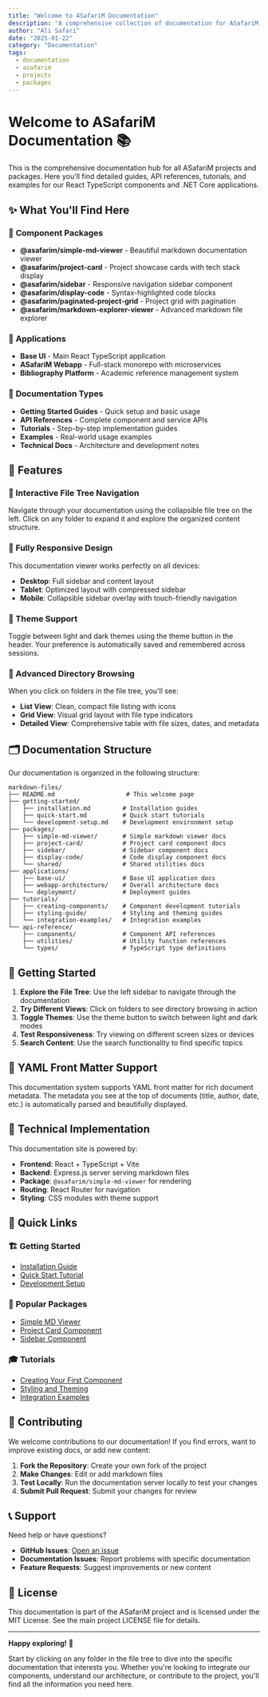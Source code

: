 ```yaml
---
title: "Welcome to ASafariM Documentation"
description: "A comprehensive collection of documentation for ASafariM projects and packages"
author: "Ali Safari"
date: "2025-01-22"
category: "Documentation"
tags:
  - documentation
  - asafarim
  - projects
  - packages
---
```


# Welcome to ASafariM Documentation 📚

This is the comprehensive documentation hub for all ASafariM projects and packages. Here you'll find detailed guides, API references, tutorials, and examples for our React TypeScript components and .NET Core applications.

## ✨ What You'll Find Here

### 🧩 **Component Packages**
- **@asafarim/simple-md-viewer** - Beautiful markdown documentation viewer
- **@asafarim/project-card** - Project showcase cards with tech stack display
- **@asafarim/sidebar** - Responsive navigation sidebar component
- **@asafarim/display-code** - Syntax-highlighted code blocks
- **@asafarim/paginated-project-grid** - Project grid with pagination
- **@asafarim/markdown-explorer-viewer** - Advanced markdown file explorer

### 🚀 **Applications**
- **Base UI** - Main React TypeScript application
- **ASafariM Webapp** - Full-stack monorepo with microservices
- **Bibliography Platform** - Academic reference management system

### 📖 **Documentation Types**
- **Getting Started Guides** - Quick setup and basic usage
- **API References** - Complete component and service APIs
- **Tutorials** - Step-by-step implementation guides
- **Examples** - Real-world usage examples
- **Technical Docs** - Architecture and development notes

## 🌟 Features

### 🌳 Interactive File Tree Navigation
Navigate through your documentation using the collapsible file tree on the left. Click on any folder to expand it and explore the organized content structure.

### 📱 Fully Responsive Design
This documentation viewer works perfectly on all devices:
- **Desktop**: Full sidebar and content layout
- **Tablet**: Optimized layout with compressed sidebar
- **Mobile**: Collapsible sidebar overlay with touch-friendly navigation

### 🎨 Theme Support
Toggle between light and dark themes using the theme button in the header. Your preference is automatically saved and remembered across sessions.

### 📂 Advanced Directory Browsing
When you click on folders in the file tree, you'll see:
- **List View**: Clean, compact file listing with icons
- **Grid View**: Visual grid layout with file type indicators
- **Detailed View**: Comprehensive table with file sizes, dates, and metadata

## 🗂️ Documentation Structure

Our documentation is organized in the following structure:

```
markdown-files/
├── README.md                    # This welcome page
├── getting-started/
│   ├── installation.md         # Installation guides
│   ├── quick-start.md          # Quick start tutorials
│   └── development-setup.md    # Development environment setup
├── packages/
│   ├── simple-md-viewer/       # Simple markdown viewer docs
│   ├── project-card/           # Project card component docs
│   ├── sidebar/                # Sidebar component docs
│   ├── display-code/           # Code display component docs
│   └── shared/                 # Shared utilities docs
├── applications/
│   ├── base-ui/                # Base UI application docs
│   ├── webapp-architecture/    # Overall architecture docs
│   └── deployment/             # Deployment guides
├── tutorials/
│   ├── creating-components/    # Component development tutorials
│   ├── styling-guide/          # Styling and theming guides
│   └── integration-examples/   # Integration examples
└── api-reference/
    ├── components/             # Component API references
    ├── utilities/              # Utility function references
    └── types/                  # TypeScript type definitions
```

## 🚀 Getting Started

1. **Explore the File Tree**: Use the left sidebar to navigate through the documentation
2. **Try Different Views**: Click on folders to see directory browsing in action
3. **Toggle Themes**: Use the theme button to switch between light and dark modes
4. **Test Responsiveness**: Try viewing on different screen sizes or devices
5. **Search Content**: Use the search functionality to find specific topics

## 📄 YAML Front Matter Support

This documentation system supports YAML front matter for rich document metadata. The metadata you see at the top of documents (title, author, date, etc.) is automatically parsed and beautifully displayed.

## 🔧 Technical Implementation

This documentation site is powered by:
- **Frontend**: React + TypeScript + Vite
- **Backend**: Express.js server serving markdown files
- **Package**: `@asafarim/simple-md-viewer` for rendering
- **Routing**: React Router for navigation
- **Styling**: CSS modules with theme support

## 📖 Quick Links

### 🏗️ **Getting Started**
- [Installation Guide](./getting-started/installation.md)
- [Quick Start Tutorial](./getting-started/quick-start.md)
- [Development Setup](./getting-started/development-setup.md)

### 🧩 **Popular Packages**
- [Simple MD Viewer](./packages/simple-md-viewer/README.md)
- [Project Card Component](./packages/project-card/README.md)
- [Sidebar Component](./packages/sidebar/README.md)

### 🎓 **Tutorials**
- [Creating Your First Component](./tutorials/creating-components/getting-started.md)
- [Styling and Theming](./tutorials/styling-guide/introduction.md)
- [Integration Examples](./tutorials/integration-examples/basic-setup.md)

## 🤝 Contributing

We welcome contributions to our documentation! If you find errors, want to improve existing docs, or add new content:

1. **Fork the Repository**: Create your own fork of the project
2. **Make Changes**: Edit or add markdown files
3. **Test Locally**: Run the documentation server locally to test your changes
4. **Submit Pull Request**: Submit your changes for review

## 📞 Support

Need help or have questions?

- **GitHub Issues**: [Open an issue](https://github.com/AliSafari-IT/asafarim-webapp/issues)
- **Documentation Issues**: Report problems with specific documentation
- **Feature Requests**: Suggest improvements or new content

## 📄 License

This documentation is part of the ASafariM project and is licensed under the MIT License. See the main project LICENSE file for details.

---

**Happy exploring!** 🎉 

Start by clicking on any folder in the file tree to dive into the specific documentation that interests you. Whether you're looking to integrate our components, understand our architecture, or contribute to the project, you'll find all the information you need here.

